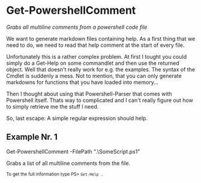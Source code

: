 # Get-PowershellComment

*Grabs all multiline comments from a powershell code file*

We want to generate markdown files containing help. As a first thing
that we need to do, we need to read that help comment at the start
of every file.

Unfortunately this is a rather complex problem. At first I tought you
could simply do a Get-Help on some commandlet and then use the returned object.
Well that doesn't really work for e.g. the examples. The syntax of the Cmdlet
is suddenly a mess. Not to mention, that you can only generate markdowns for
functions that you have loaded into memory...

Then I thought about using that Powershell-Parser that comes with Powershell itself.
Thats way to complicated and I can't really figure out how to simply retrieve me the
stuff I need.

So, last escape: A simple regular expression should help.

## Example Nr. 1
Get-PowershellComment -FilePath ".\SomeScript.ps1"

Grabs a list of all multiline comments from the file.


<small>To get the full information type PS> `Get-Help .`</small>

